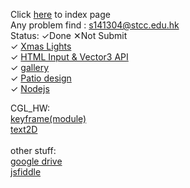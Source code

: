 Click <a href="https://rickylok927.github.io/3W3D_HW/index.html">here</a> to index page
<br>
Any problem find : <a href="s141304@stcc.edu.hk">s141304@stcc.edu.hk</a>
<br>
Status: ✓Done ✕Not Submit
<br>
✓ <a href="https://rickylok927.github.io/3W3D_HW/HW/HW1.html">Xmas Lights</a>
<br>
✓ <a href="https://rickylok927.github.io/3W3D_HW/HW/HW2.html">HTML Input & Vector3 API</a>
<br>
✓ <a href="https://rickylok927.github.io/3W3D_HW/HW/HW3.html">gallery</a>
<br>
✓ <a href="https://rickylok927.github.io/3W3D_HW/HW/HW4.html">Patio design</a>
<br>
✓ <a href="https://rickylok927.github.io/3W3D_HW/HW/HW5/HW5.html">Nodejs</a>

CGL_HW:
<br>
<a href="https://rickylok927.github.io/3W3D_HW/CGL_HW/module_keyframe/main.html">keyframe(module)</a>
<br>
<a href="https://rickylok927.github.io/3W3D_HW/CGL_HW/text2D/min3/main-3.html">text2D</a>
<br>
<br>
other stuff:
<br>
<a href="https://drive.google.com/drive/u/1/folders/1ulkBt7vBSbE6Dk2KLJbd5VewICj9sObk">google drive</a>
<br>
<a href="https://jsfiddle.net/u/u10906251/fiddles/">jsfiddle</a>
